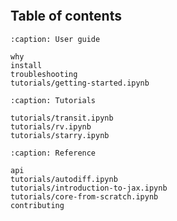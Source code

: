 ```{include} ../README.md
```

## Table of contents

```{toctree}
:caption: User guide

why
install
troubleshooting
tutorials/getting-started.ipynb
```

```{toctree}
:caption: Tutorials

tutorials/transit.ipynb
tutorials/rv.ipynb
tutorials/starry.ipynb
```

```{toctree}
:caption: Reference

api
tutorials/autodiff.ipynb
tutorials/introduction-to-jax.ipynb
tutorials/core-from-scratch.ipynb
contributing

```
